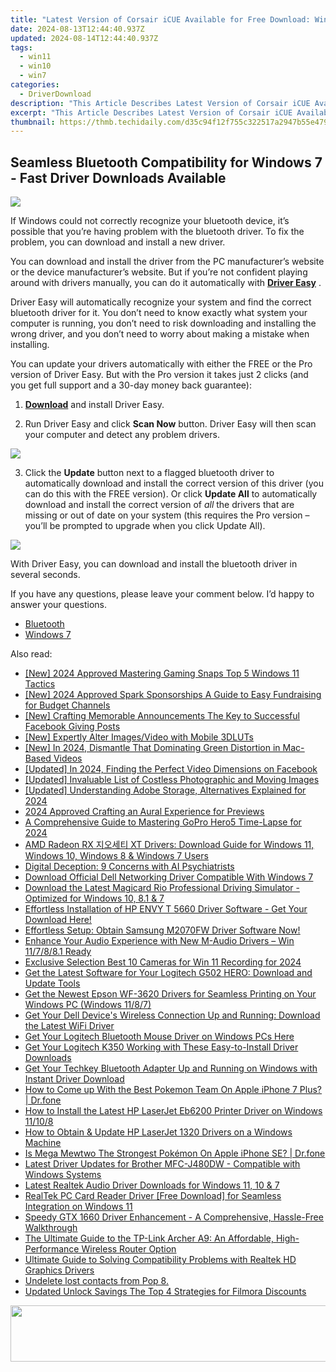 ```yaml
---
title: "Latest Version of Corsair iCUE Available for Free Download: Windows Compatibility & Tutorials"
date: 2024-08-13T12:44:40.937Z
updated: 2024-08-14T12:44:40.937Z
tags:
  - win11
  - win10
  - win7
categories:
  - DriverDownload
description: "This Article Describes Latest Version of Corsair iCUE Available for Free Download: Windows Compatibility & Tutorials"
excerpt: "This Article Describes Latest Version of Corsair iCUE Available for Free Download: Windows Compatibility & Tutorials"
thumbnail: https://thmb.techidaily.com/d35c94f12f755c322517a2947b55e4796f16febf7bfe5d4d03e4ed968b83a331.jpg
---
```


## Seamless Bluetooth Compatibility for Windows 7 - Fast Driver Downloads Available

![](https://images.drivereasy.com/wp-content/uploads/2017/07/img_595f2b757005f.jpg)

 If Windows could not correctly recognize your bluetooth device, it’s possible that you’re having problem with the bluetooth driver. To fix the problem, you can download and install a new driver.

 You can download and install the driver from the PC manufacturer’s website or the device manufacturer’s website. But if you’re not confident playing around with drivers manually,  you can do it automatically with **[Driver Easy](https://tools.techidaily.com/drivereasy/download/)**  .

 Driver Easy will automatically recognize your system and find the correct bluetooth driver for it. You don’t need to know exactly what system your computer is running, you don’t need to risk downloading and installing the wrong driver, and you don’t need to worry about making a mistake when installing.

 You can update your drivers automatically with either the FREE or the Pro version of Driver Easy. But with the Pro version it takes just 2 clicks (and you get full support and a 30-day money back guarantee):

 1) **[Download](https://tools.techidaily.com/drivereasy/download/)**   and install Driver Easy.

 2) Run Driver Easy and click **Scan Now**   button. Driver Easy will then scan your computer and detect any problem drivers.

![](https://images.drivereasy.com/wp-content/uploads/2017/07/img_595f2fa761cb2.jpg)

 3) Click the **Update** button next to a flagged bluetooth driver to automatically download and install the correct version of this driver (you can do this with the FREE version). Or click **Update All**  to automatically download and install the correct version of _all_   the drivers that are missing or out of date on your system (this requires the Pro version – you’ll be prompted to upgrade when you click Update All).

![](https://images.drivereasy.com/wp-content/uploads/2017/07/img_595f6baf47c82.jpg)

 With Driver Easy, you can download and install the bluetooth driver in several seconds.

 If you have any questions, please leave your comment below. I’d happy to answer your questions.

* [Bluetooth](https://tools.techidaily.com/drivereasy/download/)
* [Windows 7](https://tools.techidaily.com/drivereasy/download/)

<ins class="adsbygoogle"
     style="display:block"
     data-ad-format="autorelaxed"
     data-ad-client="ca-pub-7571918770474297"
     data-ad-slot="1223367746"></ins>



<ins class="adsbygoogle"
     style="display:block"
     data-ad-client="ca-pub-7571918770474297"
     data-ad-slot="8358498916"
     data-ad-format="auto"
     data-full-width-responsive="true"></ins>

<span class="atpl-alsoreadstyle">Also read:</span>
<div><ul>
<li><a href="https://on-screen-recording.techidaily.com/new-2024-approved-mastering-gaming-snaps-top-5-windows-11-tactics/"><u>[New] 2024 Approved  Mastering Gaming Snaps  Top 5 Windows 11 Tactics</u></a></li>
<li><a href="https://youtube-tips.techidaily.com/024-approved-spark-sponsorships-a-guide-to-easy-fundraising-for-budget-channels/"><u>[New] 2024 Approved  Spark Sponsorships  A Guide to Easy Fundraising for Budget Channels</u></a></li>
<li><a href="https://extra-information.techidaily.com/new-crafting-memorable-announcements-the-key-to-successful-facebook-giving-posts/"><u>[New] Crafting Memorable Announcements  The Key to Successful Facebook Giving Posts</u></a></li>
<li><a href="https://some-techniques.techidaily.com/new-expertly-alter-imagesvideo-with-mobile-3dluts/"><u>[New] Expertly Alter Images/Video with Mobile 3DLUTs</u></a></li>
<li><a href="https://facebook-record-videos.techidaily.com/new-in-2024-dismantle-that-dominating-green-distortion-in-mac-based-videos/"><u>[New] In 2024, Dismantle That Dominating Green Distortion in Mac-Based Videos</u></a></li>
<li><a href="https://facebook-videos.techidaily.com/updated-in-2024-finding-the-perfect-video-dimensions-on-facebook/"><u>[Updated] In 2024, Finding the Perfect Video Dimensions on Facebook</u></a></li>
<li><a href="https://facebook-video-share.techidaily.com/updated-invaluable-list-of-costless-photographic-and-moving-images/"><u>[Updated] Invaluable List of Costless Photographic and Moving Images</u></a></li>
<li><a href="https://fox-cloud.techidaily.com/updated-understanding-adobe-storage-alternatives-explained-for-2024/"><u>[Updated] Understanding Adobe Storage, Alternatives Explained for 2024</u></a></li>
<li><a href="https://extra-tips.techidaily.com/2024-approved-crafting-an-aural-experience-for-previews/"><u>2024 Approved  Crafting an Aural Experience for Previews</u></a></li>
<li><a href="https://extra-resources.techidaily.com/a-comprehensive-guide-to-mastering-gopro-hero5-time-lapse-for-2024/"><u>A Comprehensive Guide to Mastering GoPro Hero5 Time-Lapse for 2024</u></a></li>
<li><a href="https://hardware-help.techidaily.com/amd-radeon-rx-xt-drivers-download-guide-for-windows-11-windows-10-windows-8-and-windows-7-users/"><u>AMD Radeon RX 지오세티 XT Drivers: Download Guide for Windows 11, Windows 10, Windows 8 & Windows 7 Users</u></a></li>
<li><a href="https://tech-revival.techidaily.com/digital-deception-9-concerns-with-ai-psychiatrists/"><u>Digital Deception: 9 Concerns with AI Psychiatrists</u></a></li>
<li><a href="https://hardware-help.techidaily.com/download-official-dell-networking-driver-compatible-with-windows-7/"><u>Download Official Dell Networking Driver Compatible With Windows 7</u></a></li>
<li><a href="https://hardware-help.techidaily.com/download-the-latest-magicard-rio-professional-driving-simulator-optimized-for-windows-10-81-and-7/"><u>Download the Latest Magicard Rio Professional Driving Simulator - Optimized for Windows 10, 8.1 & 7</u></a></li>
<li><a href="https://hardware-help.techidaily.com/effortless-installation-of-hp-envy-t-5660-driver-software-get-your-download-here/"><u>Effortless Installation of HP ENVY T 5660 Driver Software - Get Your Download Here!</u></a></li>
<li><a href="https://hardware-help.techidaily.com/effortless-setup-obtain-samsung-m2070fw-driver-software-now/"><u>Effortless Setup: Obtain Samsung M2070FW Driver Software Now!</u></a></li>
<li><a href="https://hardware-help.techidaily.com/enhance-your-audio-experience-with-new-m-audio-drivers-win-117881-ready/"><u>Enhance Your Audio Experience with New M-Audio Drivers – Win 11/7/8/8.1 Ready</u></a></li>
<li><a href="https://screen-mirroring-recording.techidaily.com/exclusive-selection-best-10-cameras-for-win-11-recording-for-2024/"><u>Exclusive Selection  Best 10 Cameras for Win 11 Recording for 2024</u></a></li>
<li><a href="https://hardware-help.techidaily.com/get-the-latest-software-for-your-logitech-g502-hero-download-and-update-tools/"><u>Get the Latest Software for Your Logitech G502 HERO: Download and Update Tools</u></a></li>
<li><a href="https://hardware-help.techidaily.com/get-the-newest-epson-wf-3620-drivers-for-seamless-printing-on-your-windows-pc-windows-1187/"><u>Get the Newest Epson WF-3620 Drivers for Seamless Printing on Your Windows PC (Windows 11/8/7)</u></a></li>
<li><a href="https://hardware-help.techidaily.com/get-your-dell-devices-wireless-connection-up-and-running-download-the-latest-wifi-driver/"><u>Get Your Dell Device's Wireless Connection Up and Running: Download the Latest WiFi Driver</u></a></li>
<li><a href="https://hardware-help.techidaily.com/1722977390229-get-your-logitech-bluetooth-mouse-driver-on-windows-pcs-here/"><u>Get Your Logitech Bluetooth Mouse Driver on Windows PCs Here</u></a></li>
<li><a href="https://hardware-help.techidaily.com/get-your-logitech-k350-working-with-these-easy-to-install-driver-downloads/"><u>Get Your Logitech K350 Working with These Easy-to-Install Driver Downloads</u></a></li>
<li><a href="https://hardware-help.techidaily.com/1722977765710-get-your-techkey-bluetooth-adapter-up-and-running-on-windows-with-instant-driver-download/"><u>Get Your Techkey Bluetooth Adapter Up and Running on Windows with Instant Driver Download</u></a></li>
<li><a href="https://ios-pokemon-go.techidaily.com/how-to-come-up-with-the-best-pokemon-team-on-apple-iphone-7-plus-drfone-by-drfone-virtual-ios/"><u>How to Come up With the Best Pokemon Team On Apple iPhone 7 Plus? | Dr.fone</u></a></li>
<li><a href="https://hardware-help.techidaily.com/how-to-install-the-latest-hp-laserjet-eb6200-printer-driver-on-windows-11108/"><u>How to Install the Latest HP LaserJet Eb6200 Printer Driver on Windows 11/10/8</u></a></li>
<li><a href="https://hardware-help.techidaily.com/how-to-obtain-and-update-hp-laserjet-1320-drivers-on-a-windows-machine/"><u>How to Obtain & Update HP LaserJet 1320 Drivers on a Windows Machine</u></a></li>
<li><a href="https://ios-pokemon-go.techidaily.com/is-mega-mewtwo-the-strongest-pokemon-on-apple-iphone-se-drfone-by-drfone-virtual-ios/"><u>Is Mega Mewtwo The Strongest Pokémon On Apple iPhone SE? | Dr.fone</u></a></li>
<li><a href="https://hardware-help.techidaily.com/latest-driver-updates-for-brother-mfc-j480dw-compatible-with-windows-systems/"><u>Latest Driver Updates for Brother MFC-J480DW - Compatible with Windows Systems</u></a></li>
<li><a href="https://hardware-help.techidaily.com/latest-realtek-audio-driver-downloads-for-windows-11-10-and-7/"><u>Latest Realtek Audio Driver Downloads for Windows 11, 10 & 7</u></a></li>
<li><a href="https://hardware-help.techidaily.com/realtek-pc-card-reader-driver-free-download-for-seamless-integration-on-windows-11/"><u>RealTek PC Card Reader Driver [Free Download] for Seamless Integration on Windows 11</u></a></li>
<li><a href="https://hardware-help.techidaily.com/speedy-gtx-1660-driver-enhancement-a-comprehensive-hassle-free-walkthrough/"><u>Speedy GTX 1660 Driver Enhancement - A Comprehensive, Hassle-Free Walkthrough</u></a></li>
<li><a href="https://buynow-info.techidaily.com/the-ultimate-guide-to-the-tp-link-archer-a9-an-affordable-high-performance-wireless-router-option/"><u>The Ultimate Guide to the TP-Link Archer A9: An Affordable, High-Performance Wireless Router Option</u></a></li>
<li><a href="https://hardware-help.techidaily.com/ultimate-guide-to-solving-compatibility-problems-with-realtek-hd-graphics-drivers/"><u>Ultimate Guide to Solving Compatibility Problems with Realtek HD Graphics Drivers</u></a></li>
<li><a href="https://techidaily.com/undelete-lost-contacts-from-pop-8-by-fonelab-android-recover-contacts/"><u>Undelete lost contacts from Pop 8.</u></a></li>
<li><a href="https://smart-video-editing.techidaily.com/updated-unlock-savings-the-top-4-strategies-for-filmora-discounts/"><u>Updated Unlock Savings The Top 4 Strategies for Filmora Discounts</u></a></li>
</ul></div>

<!-- affiliate ads begin -->
<a href="https://vapordna.pxf.io/c/5597632/1494880/17238" target="_top" id="1494880"><img src="//a.impactradius-go.com/display-ad/17238-1494880" border="0" alt="" width="728" height="90"/></a><img height="0" width="0" src="https://imp.pxf.io/i/5597632/1494880/17238" style="position:absolute;visibility:hidden;" border="0" />
<!-- affiliate ads end -->
